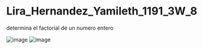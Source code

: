 # Lira_Hernandez_Yamileth_1191_3W_8
determina el factorial de un numero entero

![image](https://github.com/user-attachments/assets/66fa9811-508e-4e22-93c8-e058a07f6cea)
![image](https://github.com/user-attachments/assets/eca89b9d-3c88-40f0-befe-31ce0ed20ddc)


